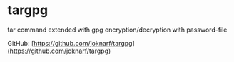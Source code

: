 # targpg

tar command extended with gpg encryption/decryption with password-file

GitHub: [https://github.com/joknarf/targpg](https://github.com/joknarf/targpg)

